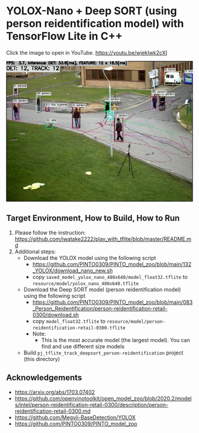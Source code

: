 # YOLOX-Nano + Deep SORT (using person reidentification model) with TensorFlow Lite in C++

Click the image to open in YouTube. https://youtu.be/wjekIwk2cXI

[![00_doc/deepsort.jpg](00_doc/deepsort.jpg)](https://youtu.be/wjekIwk2cXI)


## Target Environment, How to Build, How to Run
1. Please follow the instruction: https://github.com/iwatake2222/play_with_tflite/blob/master/README.md
2. Additional steps:
    - Download the YOLOX model using the following script
        - https://github.com/PINTO0309/PINTO_model_zoo/blob/main/132_YOLOX/download_nano_new.sh
        - copy `saved_model_yolox_nano_480x640/model_float32.tflite` to `resource/model/yolox_nano_480x640.tflite`
    - Download the Deep SORT model (person reidentification model) using the following script
        - https://github.com/PINTO0309/PINTO_model_zoo/blob/main/083_Person_Reidentification/person-reidentification-retail-0300/download.sh
        - copy `model_float32.tflite` to `resource/model/person-reidentification-retail-0300.tflite`
        - Note:
            - This is the most accurate model (the largest model). You can find and use different size models
    - Build  `pj_tflite_track_deepsort_person-reidentification` project (this directory)

## Acknowledgements
- https://arxiv.org/abs/1703.07402
- https://github.com/openvinotoolkit/open_model_zoo/blob/2020.2/models/intel/person-reidentification-retail-0300/description/person-reidentification-retail-0300.md
- https://github.com/Megvii-BaseDetection/YOLOX
- https://github.com/PINTO0309/PINTO_model_zoo
